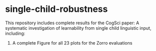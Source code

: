 # single-child-robustness
This repository includes complete results for the CogSci paper: A systematic investigation of learnability from single child linguistic input, including: 
1. A complete Figure for all 23 plots for the Zorro evaluations


